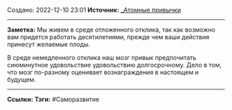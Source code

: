 Создано: 2022-12-10 23:01
**Источник:** [_Атомные привычки](_Атомные%20привычки.md)
***
**Заметка:**  Мы живем в среде отложенного отклика, так как возможно вам придется работать десятилетиями, прежде чем ваши действия принесут желаемые плоды.

В среде немедленного отклика наш мозг привык предпочитать сиюминутное удовольствие удовольствию долгосрочному. Дело в том, что мозг по-разному оценивает вознаграждения в настоящем и будущем.
***
**Ссылки:** 
**Тэги:** #Саморазвитие 

